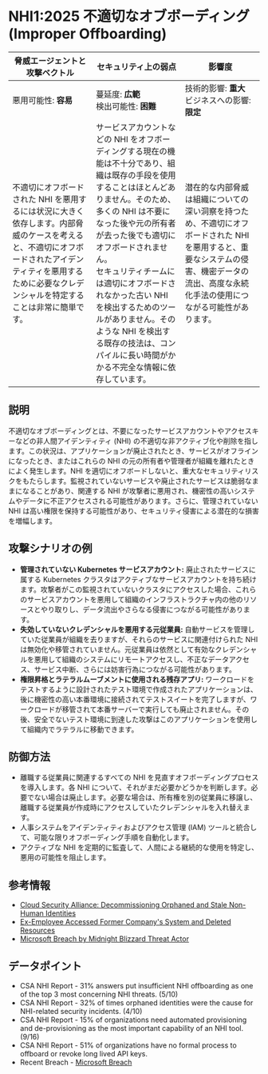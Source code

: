 # NHI1:2025 不適切なオブボーディング (Improper Offboarding)

| 脅威エージェントと攻撃ベクトル | セキュリティ上の弱点                     | 影響度                                             |
|--------------------------------|------------------------------------------|----------------------------------------------------|
| 悪用可能性: **容易**           | 蔓延度: **広範**<br>検出可能性: **困難** | 技術的影響: **重大**<br>ビジネスへの影響: **限定** |
| 不適切にオフボードされた NHI を悪用するには状況に大きく依存します。内部脅威のケースを考えると、不適切にオフボードされたアイデンティティを悪用するために必要なクレデンシャルを特定することは非常に簡単です。 | サービスアカウントなどの NHI をオフボーディングする現在の機能は不十分であり、組織は既存の手段を使用することはほとんどありません。そのため、多くの NHI は不要になった後や元の所有者が去った後でも適切にオフボードされません。 <br> セキュリティチームには適切にオフボードされなかった古い NHI を検出するためのツールがありません。そのような NHI を検出する既存の技法は、コンパイルに長い時間がかかる不完全な情報に依存しています。 | 潜在的な内部脅威は組織についての深い洞察を持つため、不適切にオフボードされた NHI を悪用すると、重要なシステムの侵害、機密データの流出、高度な永続化手法の使用につながる可能性があります。 |

## 説明
不適切なオブボーディングとは、不要になったサービスアカウントやアクセスキーなどの非人間アイデンティティ (NHI) の不適切な非アクティブ化や削除を指します。この状況は、アプリケーションが廃止されたとき、サービスがオフラインになったとき、またはこれらの NHI の元の所有者や管理者が組織を離れたときによく発生します。NHI を適切にオフボードしないと、重大なセキュリティリスクをもたらします。監視されていないサービスや廃止されたサービスは脆弱なままになることがあり、関連する NHI が攻撃者に悪用され、機密性の高いシステムやデータに不正アクセスされる可能性があります。さらに、管理されていない NHI は高い権限を保持する可能性があり、セキュリティ侵害による潜在的な損害を増幅します。

## 攻撃シナリオの例
- **管理されていない Kubernetes サービスアカウント:** 廃止されたサービスに属する Kubernetes クラスタはアクティブなサービスアカウントを持ち続けます。攻撃者がこの監視されていないクラスタにアクセスした場合、これらのサービスアカウントを悪用して組織のインフラストラクチャ内の他のリソースとやり取りし、データ流出やさらなる侵害につながる可能性があります。
- **失効していないクレデンシャルを悪用する元従業員:** 自動サービスを管理していた従業員が組織を去りますが、それらのサービスに関連付けられた NHI は無効化や移管されていません。元従業員は依然として有効なクレデンシャルを悪用して組織のシステムにリモートアクセスし、不正なデータアクセス、サービス中断、さらには妨害行為につながる可能性があります。
- **権限昇格とラテラルムーブメントに使用される残存アプリ:** ワークロードをテストするように設計されたテスト環境で作成されたアプリケーションは、後に機密性の高い本番環境に接続されてテストスイートを完了しますが、ワークロードが移管されて本番サーバーで実行しても廃止されません。その後、安全でないテスト環境に到達した攻撃はこのアプリケーションを使用して組織内でラテラルに移動できます。

## 防御方法
- 離職する従業員に関連するすべての NHI を見直すオフボーディングプロセスを導入します。各 NHI について、それがまだ必要かどうかを判断します。必要でない場合は廃止します。必要な場合は、所有権を別の従業員に移譲し、離職する従業員が作成時にアクセスしていたクレデンシャルを入れ替えます。
- 人事システムをアイデンティティおよびアクセス管理 (IAM) ツールと統合して、可能な限りオフボーディング手順を自動化します。
- アクティブな NHI を定期的に監査して、人間による継続的な使用を特定し、悪用の可能性を阻止します。

## 参考情報
- [Cloud Security Alliance: Decommissioning Orphaned and Stale Non-Human Identities](https://cloudsecurityalliance.org/blog/2024/06/03/decommissioning-orphaned-and-stale-non-human-identities)
- [Ex-Employee Accessed Former Company's System and Deleted Resources](https://www.channelnewsasia.com/singapore/former-employee-hack-ncs-delete-virtual-servers-quality-testing-4402141)
- [Microsoft Breach by Midnight Blizzard Threat Actor](https://msrc.microsoft.com/blog/2024/01/microsoft-actions-following-attack-by-nation-state-actor-midnight-blizzard/)

## データポイント
- CSA NHI Report - 31% answers put insufficient NHI offboarding as one of the top 3 most concerning NHI threats. (5/10)
- CSA NHI Report - 32% of times orphaned identities were the cause for NHI-related security incidents. (4/10)
- CSA NHI Report - 15% of organizations need automated provisioning and de-provisioning as the most important capability of an NHI tool. (9/16)
- CSA NHI Report - 51% of organizations have no formal process to offboard or revoke long lived API keys.
- Recent Breach - [Microsoft Breach](https://medium.com/@ronilichtman/how-to-protect-yourself-from-the-microsoft-oauth-attack-powershell-scripts-included-71b398034b8d)
